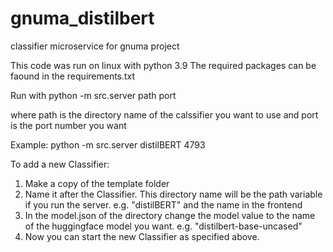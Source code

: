 # gnuma_distilbert
classifier microservice for gnuma project

This code was run on linux with python 3.9
The required packages can be faound in the requirements.txt

Run with 
	python -m src.server path port

where path is the directory name of the calssifier you want to use
and port is the port number you want

Example: 
	python -m src.server distilBERT 4793

To add a new Classifier:
1) Make a copy of the template folder
2) Name it after the Classifier. This directory name will be the path variable if you run the server. e.g. "distilBERT" and the name in the frontend
3) In the model.json of the directory change the model value to the name of the huggingface model you want. e.g. "distilbert-base-uncased"
4) Now you can start the new Classifier as specified above.